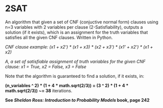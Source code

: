 # 2SAT
An algorithm that given a set of CNF (conjuctive normal form) clauses using n=3 variables with 2 variables per clause (2-Satisfiability), outputs a solution (if it exists), which is an assignment for the truth variables that satisfies all the given CNF clauses. Written in Python.

*CNF clause example: (x1 + x2') * (x1 + x3) * (x2 + x3') * (x1' + x2') * (x1 + x2)*

*A, a set of satisfiable assignment of truth variables for the given CNF clause: x1 = True, x2 = False, x3 = False*

Note that the algorithm is guaranteed to find a solution, if it exists, in:

**(n_variables ^ 2) * (1 + 4 * math.sqrt(2/3)) = (3 ^ 2) * (1 + 4 * math.sqrt(2/3)) ~= 38** iterations.


**See *Sheldon Ross: Introduction to Probability Models* book, page 242**
